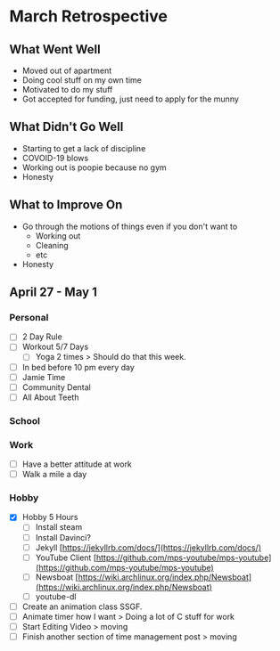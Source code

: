 # March Retrospective 
## What Went Well
* Moved out of apartment
* Doing cool stuff on my own time
* Motivated to do my stuff
* Got accepted for funding, just need to apply for the munny

## What Didn't Go Well
* Starting to get a lack of discipline
* COVOID-19 blows
* Working out is poopie because no gym
* Honesty

## What to Improve On
* Go through the motions of things even if you don't want to
	* Working out
	* Cleaning
	* etc
* Honesty

## April 27 - May 1
### Personal
- [ ] 2 Day Rule
- [ ] Workout 5/7 Days
  - [ ] Yoga 2 times > Should do that this week.
- [ ] In bed before 10 pm every day 
- [ ] Jamie Time
- [ ] Community Dental
- [ ] All About Teeth

### School

### Work 
- [ ] Have a better attitude at work
- [ ] Walk a mile a day

### Hobby
- [X] Hobby 5 Hours
  - [ ] Install steam
  - [ ] Install Davinci? 
  - [ ] Jekyll [https://jekyllrb.com/docs/](https://jekyllrb.com/docs/)
  - [ ] YouTube Client [https://github.com/mps-youtube/mps-youtube](https://github.com/mps-youtube/mps-youtube)
  - [ ] Newsboat [https://wiki.archlinux.org/index.php/Newsboat](https://wiki.archlinux.org/index.php/Newsboat)
  - [ ] youtube-dl
- [ ] Create an animation class SSGF.
- [ ] Animate timer how I want > Doing a lot of C stuff for work
- [ ] Start Editing Video >  moving
- [ ] Finish another section of time management post > moving
